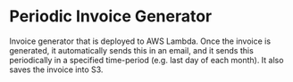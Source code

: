 # Periodic Invoice Generator

Invoice generator that is deployed to AWS Lambda.
Once the invoice is generated, it automatically sends this in an email, and it sends this periodically in a specified time-period (e.g. last day of each month).
It also saves the invoice into S3.
